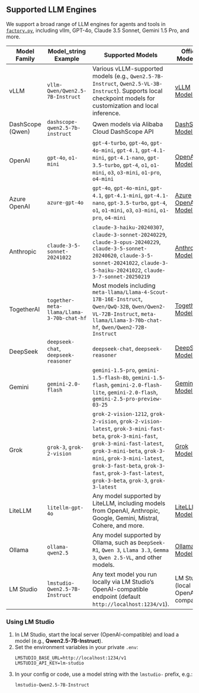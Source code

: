 ## Supported LLM Engines

We support a broad range of LLM engines for agents and tools in [`factory.py`](../../agentflow/agentflow/engine/factory.py), including vllm, GPT-4o, Claude 3.5 Sonnet, Gemini 1.5 Pro, and more.

| Model Family | Model_string Example | Supported Models | Official Model List |
|--------------|---------------------|------------------|---------------------|
| vLLM | `vllm-Qwen/Qwen2.5-7B-Instruct` | Various vLLM-supported models (e.g., `Qwen2.5-7B-Instruct`, `Qwen2.5-VL-3B-Instruct`). Supports local checkpoint models for customization and local inference. | [vLLM Models](https://docs.vllm.ai/en/latest/models/supported_models.html) |
| DashScope (Qwen) | `dashscope-qwen2.5-7b-instruct` | Qwen models via Alibaba Cloud DashScope API | [DashScope Models](https://help.aliyun.com/zh/model-studio/getting-started/models) |
| OpenAI | `gpt-4o`, `o1-mini` | `gpt-4-turbo`, `gpt-4o`, `gpt-4o-mini`, `gpt-4.1`, `gpt-4.1-mini`, `gpt-4.1-nano`, `gpt-3.5-turbo`, `gpt-4`, `o1`, `o1-mini`, `o3`, `o3-mini`, `o1-pro`, `o4-mini` | [OpenAI Models](https://platform.openai.com/docs/models) |
| Azure OpenAI | `azure-gpt-4o` | `gpt-4o`, `gpt-4o-mini`, `gpt-4.1`, `gpt-4.1-mini`, `gpt-4.1-nano`, `gpt-3.5-turbo`, `gpt-4`, `o1`, `o1-mini`, `o3`, `o3-mini`, `o1-pro`, `o4-mini` | [Azure OpenAI Models](https://learn.microsoft.com/en-us/azure/ai-services/openai/reference#models) |
| Anthropic | `claude-3-5-sonnet-20241022` | `claude-3-haiku-20240307`, `claude-3-sonnet-20240229`, `claude-3-opus-20240229`, `claude-3-5-sonnet-20240620`, `claude-3-5-sonnet-20241022`, `claude-3-5-haiku-20241022`, `claude-3-7-sonnet-20250219` | [Anthropic Models](https://docs.anthropic.com/en/docs/about-claude/models/all-models) |
| TogetherAI | `together-meta-llama/Llama-3-70b-chat-hf` | Most models including `meta-llama/Llama-4-Scout-17B-16E-Instruct`, `Qwen/QwQ-32B`, `Qwen/Qwen2-VL-72B-Instruct`, `meta-llama/Llama-3-70b-chat-hf`, `Qwen/Qwen2-72B-Instruct` | [TogetherAI Models](https://api.together.ai/models) |
| DeepSeek | `deepseek-chat`, `deepseek-reasoner` | `deepseek-chat`, `deepseek-reasoner` | [DeepSeek Models](https://api-docs.deepseek.com/quick_start/pricing) |
| Gemini | `gemini-2.0-flash` | `gemini-1.5-pro`, `gemini-1.5-flash-8b`, `gemini-1.5-flash`, `gemini-2.0-flash-lite`, `gemini-2.0-flash`, `gemini-2.5-pro-preview-03-25` | [Gemini Models](https://ai.google.dev/gemini-api/docs/models) |
| Grok | `grok-3`, `grok-2-vision` | `grok-2-vision-1212`, `grok-2-vision`, `grok-2-vision-latest`, `grok-3-mini-fast-beta`, `grok-3-mini-fast`, `grok-3-mini-fast-latest`, `grok-3-mini-beta`, `grok-3-mini`, `grok-3-mini-latest`, `grok-3-fast-beta`, `grok-3-fast`, `grok-3-fast-latest`, `grok-3-beta`, `grok-3`, `grok-3-latest` | [Grok Models](https://docs.x.ai/docs/models#models-and-pricing) |
| LiteLLM | `litellm-gpt-4o` | Any model supported by LiteLLM, including models from OpenAI, Anthropic, Google, Gemini, Mistral, Cohere, and more. | [LiteLLM Models](https://docs.litellm.ai/docs/providers) |
| Ollama | `ollama-qwen2.5` | Any model supported by Ollama, such as `DeepSeek-R1`, `Qwen 3`, `Llama 3.3`, `Gemma 3`, `Qwen 2.5-VL`, and other models. | [Ollama Models](https://ollama.ai/library) |
| LM Studio | `lmstudio-Qwen2.5-7B-Instruct` | Any text model you run locally via LM Studio’s OpenAI-compatible endpoint (default `http://localhost:1234/v1`). | LM Studio (local OpenAI-compatible) |

### Using LM Studio

1. In LM Studio, start the local server (OpenAI-compatible) and load a model (e.g., **Qwen2.5-7B-Instruct**).  
2. Set the environment variables in your private `.env`:
   ```
   LMSTUDIO_BASE_URL=http://localhost:1234/v1
   LMSTUDIO_API_KEY=lm-studio
   ```
3. In your config or code, use a model string with the `lmstudio-` prefix, e.g.:
   ```
   lmstudio-Qwen2.5-7B-Instruct
